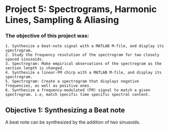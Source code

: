 # Project 5: Spectrograms, Harmonic Lines, Sampling & Aliasing
### The objective of this project was:
    1. Synthesize a beat-note signal with a MATLAB M-file, and display its spectrogram. 
    2. Study the frequency resolution of the spectrogram for two closely spaced sinusoids. 
    3. Spectrogram: Make empirical observations of the spectrogram as the section length is changed. 
    4. Synthesize a linear-FM chirp with a MATLAB M-file, and display its spectrogram. 
    5. Spectrogram: Create a spectrogram that displays negative frequencies, as well as positive ones. 
    6. Synthesize a frequency-modulated (FM) signal to match a given spectrogram. i.e, match specific time specific spectral content. 
    
## Objective 1: Synthesizing a Beat note
   A beat note can be synthesized by the addition of two sinusoids. 
